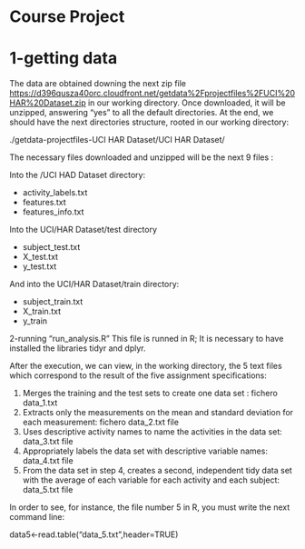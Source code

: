 Course Project
==============
# 1-getting data
The data are obtained downing the next zip file https://d396qusza40orc.cloudfront.net/getdata%2Fprojectfiles%2FUCI%20HAR%20Dataset.zip
in our working directory.
Once downloaded, it will be unzipped, answering “yes” to all the default directories. At the end, we should have the next directories structure, rooted in our working directory:

./getdata-projectfiles-UCI HAR Dataset/UCI HAR Dataset/

The necessary files downloaded and unzipped will be the next 9 files :

Into the /UCI HAD Dataset directory:

 + activity_labels.txt
 + features.txt
 + features_info.txt
  
Into the UCI/HAR Dataset/test directory

 + subject_test.txt
 + X_test.txt
 + y_test.txt
  
And into the UCI/HAR Dataset/train directory:

 + subject_train.txt
 + X_train.txt
 + y_train
  
2-running “run_analysis.R”
This file is runned in R; It is necessary to have installed the libraries tidyr and dplyr.

After the execution, we can view, in the working directory, the 5 text files which correspond to the result of the five assignment specifications:

1.	Merges the training and the test sets to create one data set : fichero data_1.txt
2.	Extracts only the measurements on the mean and standard deviation for each measurement: fichero data_2.txt file
3.	Uses descriptive activity names to name the activities in the data set: data_3.txt file
4.	Appropriately labels the data set with descriptive variable names: data_4.txt file 
5.	From the data set in step 4, creates a second, independent tidy data set with the average of each variable for each activity and each subject: data_5.txt file
	
In order to see, for instance, the file number 5 in R, you must write the next command line:

data5<-read.table(“data_5.txt”,header=TRUE)






